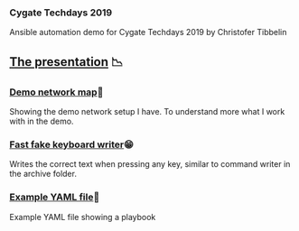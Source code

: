 ### Cygate Techdays 2019
Ansible automation demo for Cygate Techdays 2019 by Christofer Tibbelin
## [The presentation](TechDays_2019_Ansible_Tibbe.pdf) :chart_with_downwards_trend:
### [Demo network map](demo_map.png):maple_leaf:
Showing the demo network setup I have. To understand more what I work with in the demo.
### [Fast fake keyboard writer](intro.sh):grin:
Writes the correct text when pressing any key, similar to command writer in the archive folder.
### [Example YAML file](Example_YAML.yml):page_with_curl:
Example YAML file showing a playbook
